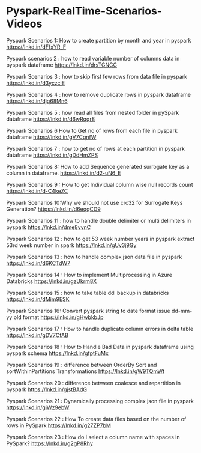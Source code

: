 # Pyspark-RealTime-Scenarios-Videos

Pyspark Scenarios 1: How to create partition by month and year in pyspark 
https://lnkd.in/dFfxYR_F
 
Pyspark scenarios 2 : how to read variable number of columns data in pyspark dataframe 
https://lnkd.in/drsTGNCC

Pyspark Scenarios 3 : how to skip first few rows from data file in pyspark
https://lnkd.in/d3yczciE

Pyspark Scenarios 4 : how to remove duplicate rows in pyspark dataframe  https://lnkd.in/djq68Mn6

Pyspark Scenarios 5 : how read all files from nested folder in pySpark dataframe 
https://lnkd.in/d6wRqqr8

Pyspark Scenarios 6 How to Get no of rows from each file in pyspark dataframe 
https://lnkd.in/gV7CqnfW

Pyspark Scenarios 7 : how to get no of rows at each partition in pyspark dataframe 
https://lnkd.in/gDdHmZPS

Pyspark Scenarios 8: How to add Sequence generated surrogate key as a column in dataframe. 
https://lnkd.in/d2-uN6_E

Pyspark Scenarios 9 : How to get Individual column wise null records count
https://lnkd.in/d-C4keZC

Pyspark Scenarios 10:Why we should not use crc32 for Surrogate Keys Generation? 
https://lnkd.in/d6eqqCD9

Pyspark Scenarios 11 : how to handle double delimiter or multi delimiters in pyspark 
https://lnkd.in/dme8vvnC

Pyspark Scenarios 12 : how to get 53 week number years in pyspark extract 53rd week number in spark
https://lnkd.in/gUv3j9Gy

Pyspark Scenarios 13 : how to handle complex json data file in pyspark 
https://lnkd.in/d6KCTdW7

Pyspark Scenarios 14 : How to implement Multiprocessing in Azure Databricks 
https://lnkd.in/gzUkrm8X

Pyspark Scenarios 15 : how to take table ddl backup in databricks 
https://lnkd.in/dMim9ESK

Pyspark Scenarios 16: Convert pyspark string to date format issue dd-mm-yy old format 
https://lnkd.in/gHwbkbJp

Pyspark Scenarios 17 : How to handle duplicate column errors in delta table
https://lnkd.in/gDV7CfAB

Pyspark Scenarios 18 : How to Handle Bad Data in pyspark dataframe using pyspark schema
https://lnkd.in/gfptFuMx

Pyspark Scenarios 19 : difference between OrderBy Sort and sortWithinPartitions Transformations
https://lnkd.in/gW9TQmWt

Pyspark Scenarios 20 : difference between coalesce and repartition in pyspark
https://lnkd.in/gjstBAdG

Pyspark Scenarios 21 : Dynamically processing complex json file in pyspark
https://lnkd.in/giWz9ebW

Pyspark Scenarios 22 : How To create data files based on the number of rows in PySpark
https://lnkd.in/g27ZP7bM

Pyspark Scenarios 23 : How do I select a column name with spaces in PySpark?
https://lnkd.in/g2gP8Rhy
